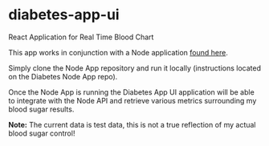 # diabetes-app-ui
React Application for Real Time Blood Chart

This app works in conjunction with a Node application [found here](https://github.com/jamie-endeavour/diabetes-app-node).

Simply clone the Node App repository and run it locally (instructions located on the Diabetes Node App repo).

Once the Node App is running the Diabetes App UI application will be able to integrate with the Node API and retrieve
various metrics surrounding my blood sugar results.

**Note:** The current data is test data, this is not a true reflection of my actual blood sugar control!

